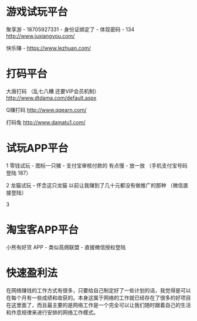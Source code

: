 
# 游戏试玩平台

聚享游 - 18705927331 - 身份证绑定了 - 体现密码 - 134 
http://www.juxiangyou.com/

快乐赚 - https://www.lezhuan.com/


# 打码平台

大唐打码 （乱七八糟 还要VIP会员机制）
http://www.dtdama.com/default.aspx

Q赚打码
http://www.qqearn.com/

打码兔
http://www.damatu1.com/


# 试玩APP平台

1 零钱试玩 - 图标一只猪 - 支付宝审核付款的 有点慢 - 放一放  （手机支付宝号码登陆 187）

2 龙猫试玩 - 怀念这只龙猫 以前让我赚到了几十元都没有做推广的那种 （微信直接登陆）

3 

# 淘宝客APP平台

小熊有好货 APP - 类似高佣联盟 - 直接微信授权登陆 

# 快速盈利法

在网络赚钱的工作方式有很多，只要给自己制定好了一些计划的话，我觉得是可以在每个月有一些成绩和收获的。本身这属于网络的工作就已经存在了很多的好项目在这里面了，而且最主要的是网络工作是一个完全可以让我们随时跟着自己的生活和作息规律来进行安排的网络工作模式。
